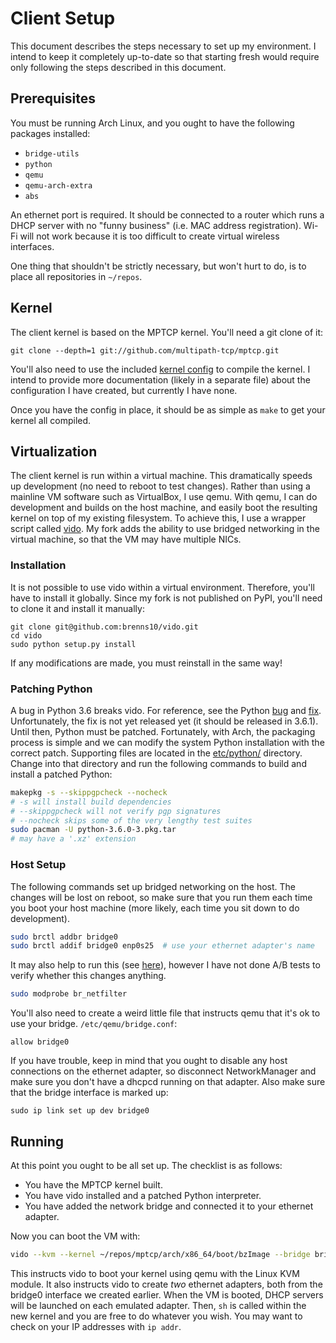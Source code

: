 Client Setup
============

This document describes the steps necessary to set up my environment. I intend
to keep it completely up-to-date so that starting fresh would require only
following the steps described in this document.

Prerequisites
-------------

You must be running Arch Linux, and you ought to have the following packages
installed:

- `bridge-utils`
- `python`
- `qemu`
- `qemu-arch-extra`
- `abs`

An ethernet port is required. It should be connected to a router which runs a
DHCP server with no "funny business" (i.e. MAC address registration). Wi-Fi will
not work because it is too difficult to create virtual wireless interfaces.

One thing that shouldn't be strictly necessary, but won't hurt to do, is to
place all repositories in `~/repos`.

Kernel
------

The client kernel is based on the MPTCP kernel. You'll need a git clone of it:

```
git clone --depth=1 git://github.com/multipath-tcp/mptcp.git
```

You'll also need to use the included [kernel config](../etc/kernel.config) to
compile the kernel. I intend to provide more documentation (likely in a separate
file) about the configuration I have created, but currently I have none.

Once you have the config in place, it should be as simple as `make` to get your
kernel all compiled.

Virtualization
--------------

The client kernel is run within a virtual machine. This dramatically speeds up
development (no need to reboot to test changes). Rather than using a mainline VM
software such as VirtualBox, I use qemu. With qemu, I can do development and
builds on the host machine, and easily boot the resulting kernel on top of my
existing filesystem. To achieve this, I use a wrapper script
called [vido](http://github.com/brenns10/vido). My fork adds the ability to use
bridged networking in the virtual machine, so that the VM may have multiple
NICs.

### Installation

It is not possible to use vido within a virtual environment. Therefore, you'll
have to install it globally. Since my fork is not published on PyPI, you'll need
to clone it and install it manually:

```
git clone git@github.com:brenns10/vido.git
cd vido
sudo python setup.py install
```

If any modifications are made, you must reinstall in the same way!

### Patching Python

A bug in Python 3.6 breaks vido. For reference, see the
Python [bug](https://bugs.python.org/issue29208)
and [fix](https://hg.python.org/cpython/rev/0a55e039d25f/). Unfortunately, the
fix is not yet released yet (it should be released in 3.6.1). Until then, Python
must be patched. Fortunately, with Arch, the packaging process is simple and we
can modify the system Python installation with the correct patch. Supporting
files are located in the [etc/python/](../etc/python/) directory. Change into
that directory and run the following commands to build and install a patched
Python:

```bash
makepkg -s --skippgpcheck --nocheck
# -s will install build dependencies
# --skippgpcheck will not verify pgp signatures
# --nocheck skips some of the very lengthy test suites
sudo pacman -U python-3.6.0-3.pkg.tar
# may have a '.xz' extension
```

### Host Setup

The following commands set up bridged networking on the host. The changes will
be lost on reboot, so make sure that you run them each time you boot your host
machine (more likely, each time you sit down to do development).

```bash
sudo brctl addbr bridge0
sudo brctl addif bridge0 enp0s25  # use your ethernet adapter's name
```

It may also help to run this
(see
[here](https://wiki.archlinux.org/index.php?title=Network_bridge&redirect=no)),
however I have not done A/B tests to verify whether this changes anything.

```bash
sudo modprobe br_netfilter
```

You'll also need to create a weird little file that instructs qemu that it's ok
to use your bridge. `/etc/qemu/bridge.conf`:

```
allow bridge0
```

If you have trouble, keep in mind that you ought to disable any host connections
on the ethernet adapter, so disconnect NetworkManager and make sure you don't
have a dhcpcd running on that adapter. Also make sure that the bridge interface
is marked up:

```
sudo ip link set up dev bridge0
```

Running
-------

At this point you ought to be all set up. The checklist is as follows:

- You have the MPTCP kernel built.
- You have vido installed and a patched Python interpreter.
- You have added the network bridge and connected it to your ethernet adapter.

Now you can boot the VM with:

```bash
vido --kvm --kernel ~/repos/mptcp/arch/x86_64/boot/bzImage --bridge bridge0 bridge0 -- sh
```

This instructs vido to boot your kernel using qemu with the Linux KVM module. It
also instructs vido to create *two* ethernet adapters, both from the bridge0
interface we created earlier. When the VM is booted, DHCP servers will be
launched on each emulated adapter. Then, `sh` is called within the new kernel
and you are free to do whatever you wish. You may want to check on your IP
addresses with `ip addr`.
